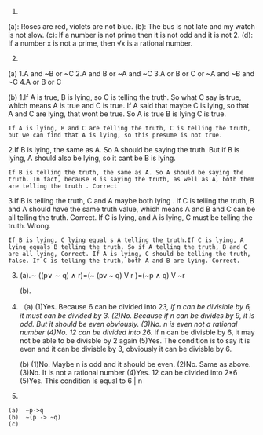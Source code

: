 1.
  (a): Roses are red, violets are not blue.
  (b): The bus is not late and my watch is not slow.
  (c): If a number is not prime then it is not odd and it is not 2.
  (d): If a number x is not a prime, then √x is a rational number.

2.
 (a)
  1.A and ~B or ~C
  2.A and B or ~A and ~C
  3.A or B or C or ~A and ~B and ~C
  4.A or B or C

 (b)
  1.If A is true, B is lying, so C is telling the truth. So what C say is true, which means A is true and C is true. If A said that maybe
  C is lying, so that A and C are lying, that wont be true.    So A is true  B is lying C is true.

    If A is lying, B and C are telling the truth, C is telling the truth, but we can find that A is lying, so this presume is not true.

  2.If B is lying, the same as A. So A should be saying the truth. But if B is lying, A should also be lying, so it cant be B is lying.

    If B is telling the truth, the same as A. So A should be saying the truth. In fact, because B is saying the truth, as well as A, both them are telling the truth . Correct

  3.If B is telling the truth, C and A maybe both lying . If C is telling the truth, B and A should have the same truth value, which means A and B and C can be all telling the truth. Correct. If C is lying, and A is lying, C must be telling the truth. Wrong.

    If B is lying, C lying equal s A telling the truth.If C is lying, A lying equals B telling the truth. So if A telling the truth, B and C are all lying, Correct. If A is lying, C should be telling the truth, false. If C is telling the truth, both A and B are lying. Correct.

 3. (a).∼ ((p∨ ∼ q) ∧ r)=(~ (pv ~ q) V r )=(~p ∧ q) V ~r

    (b).

4. （a)
        (1)Yes. Because 6 can be divided into 2*3, if n can be divisible by 6, it must can be divided by 3.
        (2)No. Because if n can be divides by 9, it is odd. But it should be even obviously.
        (3)No. n is even not a rational number
        (4)No. 12 can be divided into 2*6. If n can be divisble by 6, it may not be able to be divisble by 2 again
        (5)Yes. The condition is to say it is even and it can be divisble by 3, obviously it can be divisble by 6.

    (b)
        (1)No. Maybe n is odd and it should be even.
        (2)No. Same as above.
        (3)No. It is not a rational number
        (4)Yes. 12 can be divided into 2*6
        (5)Yes. This condition is equal to 6 | n

  5.
    (a)  ~p->q
    (b)  ~(p -> ~q)
    (c)  
